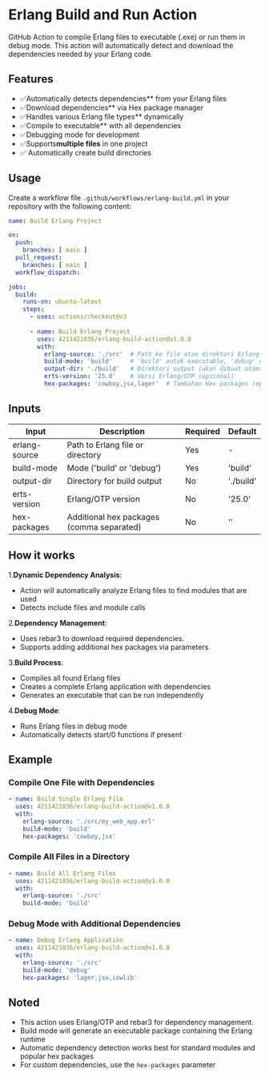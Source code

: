 # Erlang Build and Run Action

GitHub Action to compile Erlang files to executable (.exe) or run them in debug mode. This action will automatically detect and download the dependencies needed by your Erlang code.

## Features

- ✅Automatically detects dependencies** from your Erlang files
- ✅Download dependencies** via Hex package manager
- ✅Handles various Erlang file types** dynamically
- ✅Compile to executable** with all dependencies
- ✅Debugging mode for development
- ✅Supports**multiple files** in one project
- ✅ Automatically create build directories


## Usage

Create a workflow file `.github/workflows/erlang-build.yml` in your repository with the following content:

```yaml
name: Build Erlang Project

on:
  push:
    branches: [ main ]
  pull_request:
    branches: [ main ]
  workflow_dispatch:

jobs:
  build:
    runs-on: ubuntu-latest
    steps:
      - uses: actions/checkout@v3
      
      - name: Build Erlang Project
        uses: 4211421036/erlang-build-action@v1.0.0
        with:
          erlang-source: './src'  # Path ke file atau direktori Erlang Anda
          build-mode: 'build'     # 'build' untuk executable, 'debug' untuk debugging
          output-dir: './build'   # Direktori output (akan dibuat otomatis)
          erts-version: '25.0'    # Versi Erlang/OTP (opsional)
          hex-packages: 'cowboy,jsx,lager'  # Tambahan Hex packages (opsional)
```

## Inputs

| Input         | Description | Required | Default |
|---------------|--------------------------------------------------|-------|------------|
| erlang-source | Path to Erlang file or directory | Yes | - |
| build-mode | Mode ('build' or 'debug') | Yes | 'build' |
| output-dir | Directory for build output | No | './build' |
| erts-version | Erlang/OTP version | No | '25.0' |
| hex-packages | Additional hex packages (comma separated) | No | '' |

## How it works


1.**Dynamic Dependency Analysis**:
- Action will automatically analyze Erlang files to find modules that are used
- Detects include files and module calls


2.**Dependency Management**:
- Uses rebar3 to download required dependencies.
- Supports adding additional hex packages via parameters


3.**Build Process**:
- Compiles all found Erlang files
- Creates a complete Erlang application with dependencies
- Generates an executable that can be run independently


4.**Debug Mode**:
- Runs Erlang files in debug mode
- Automatically detects start/0 functions if present

## Example

### Compile One File with Dependencies

```yaml
- name: Build Single Erlang File
  uses: 4211421036/erlang-build-action@v1.0.0
  with:
    erlang-source: './src/my_web_app.erl'
    build-mode: 'build'
    hex-packages: 'cowboy,jsx'
```

### Compile All Files in a Directory

```yaml
- name: Build All Erlang Files
  uses: 4211421036/erlang-build-action@v1.0.0
  with:
    erlang-source: './src'
    build-mode: 'build'
```

### Debug Mode with Additional Dependencies

```yaml
- name: Debug Erlang Application
  uses: 4211421036/erlang-build-action@v1.0.0
  with:
    erlang-source: './src'
    build-mode: 'debug'
    hex-packages: 'lager,jsx,cowlib'
```

## Noted

- This action uses Erlang/OTP and rebar3 for dependency management.
- Build mode will generate an executable package containing the Erlang runtime
- Automatic dependency detection works best for standard modules and popular hex packages
- For custom dependencies, use the `hex-packages` parameter
